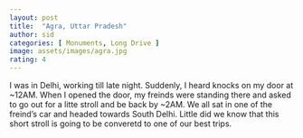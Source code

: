 ```yaml
---
layout: post
title:  "Agra, Uttar Pradesh"
author: sid
categories: [ Monuments, Long Drive ]
image: assets/images/agra.jpg
rating: 4
---
```

I was in Delhi, working till late night. Suddenly, I heard knocks on my door at ~12AM. When I opened the door, my freinds were standing there and asked to go out for a litte stroll and be back by ~2AM. We all sat in one of the freind’s car and headed towards South Delhi. Little did we know that this short stroll is going to be converetd to one of our best trips.


<div class="pa-carousel-widget" style="width:100%; height:480px; display:none;"
  data-link="https://www.thrillophilia.com/things-to-do-in-agra"
  data-title="Agra, Uttar Pradesh"
  data-description="Ever living Monuments of Agra"
  data-delay="3">
  <object data="https://lh3.googleusercontent.com/dt1Hp8VcL3PcOutGAvoeogVeN1AiP8qqsWVtP9hNjee3jNbQLQt8tILyMHynm-Dxh7jhonh2aHtk4P3qm8ND3-x9Fosv9RFodSbIlJIhq9vMKJpWs7_GlH9n-9zISJ9UPIB-0xDtE9c=w1920-h1080"></object>
  <object data="https://lh3.googleusercontent.com/bM7yF8PjKajvn7vLmOd27F2QRRXK1PMt7-Qo9Z1qlyHZs7zWhVJb1m0W5PdfDzGDhqu-mtW9OAUOtl0HKMLacGDMkL4fEfcDtvRLvueXk_pEhmsWgujVNkk85rKx6DHYepmCspCbEFQ=w1920-h1080"></object>
  <object data="https://lh3.googleusercontent.com/TLvBhngRITeDQLQsgowC-WPAfSCeLnEIbO95P2thBa_v3z1MbbSELbpid2E_qXPctBS0S3eXxTZGTGRZ5RB6lBaJrm11lF8W1A_uK6TB4vN_EDQSClvHGMlN5zTYvvoyCamjEhyH01s=w1920-h1080"></object>
  <object data="https://lh3.googleusercontent.com/cgYj2f1l7IT87Wc2m8EiRLhDtNGR7BSYr0dU2E_ohNIDP1Nb3Z8Ptg8ZNmrp9NsTD1Sak4HG-9cvj8i2FD9rRSo6m-HvsErz1x5wcV6Ja4l06UWXv9-10Dfomukmgj7qBizI1_pZnVM=w1920-h1080"></object>
  <object data="https://lh3.googleusercontent.com/WuaHxxrGlTDUXFk9c3KRRnU4aUhZb8jeAp7MSZ-TFMb6CPEf-8S0Z-FuBSo5LgGI_YsAyitUPCw_hKr5_WjGO0_rpr-BZWndRzOe98R3hOZ8DVkzKO4gA9_cQOMQe2e8o7tmZ4w65Sw=w1920-h1080"></object>
  <object data="https://lh3.googleusercontent.com/pSkfW9equY4NQL0NrFoWjWdyIyHGG23ZIxNsYmr6WtONt0IxKRBSgTY9cEQQYvLqBE5Lor98lxSnKje9vD-XYktVsJcF0XpECiiNxfdJkXUZM7P3kfhuudr2MmAnRrFBr40droWYKcc=w1920-h1080"></object>
  <object data="https://lh3.googleusercontent.com/NoUZmdZlw8Frb5t_fMBAtBHxLEesMA0TOaKmAWL6q14iLwD-8KYufQYVKVL9ETF2gPf0Ml18Zh4jmTHMnwrdJ0Nw2w-J9cAhTCZpC0EuH2pIHF4ipOouZ_lWFv5elNj82VzOiaA33FU=w1920-h1080"></object>
  <object data="https://lh3.googleusercontent.com/BZsIXFs-B72qOFhnasn2tk1rYRqyI3v0ZaG7q3CckYe7-IUlvE9hF8lW6xl34lHRfWOmE3NrgJLWcEWAc5ib0XVzgY_CbyXVU1N0JA3f2rosDgW-i_fIeDmBVMekadPsCiM-OWh-Kqc=w1920-h1080"></object>
  <object data="https://lh3.googleusercontent.com/ZzNOrwgm3RvYDK1wUiCeR2dPoIqr1oHKgHSrTVX4aLNDSKMlQtQO65fAtGTc82IPlYqJuYzcQKTxF_UuL3mI1qH2WuCQ29MjVdVDazgNxVNJyU0iVsw9JWeerCmJYU2HPida4_dSjW4=w1920-h1080"></object>
  <object data="https://lh3.googleusercontent.com/o9gnS9vyA4G4vKALvWL4maGTNTQdhgHIzf1PHuA9HUH1L3P0Vy8aYIRvjvZCbpJBrb7GeqneH1jdZCUT1EqeRbRZ-bgL3cUXiX4yXeRyy2cl2NXjZNs6jxWEPxBbbPz0gGuAwXAU1bw=w1920-h1080"></object>
  <object data="https://lh3.googleusercontent.com/BRsyMpUE1_hxh4NDb_84kESDtW1ktPofcW62qkpmPAvm0tOCOz-X9A3QeexXffQBEbbEGIX4FCOOw0Vd0KMSmEA_MZPoPFoy-euaO3IVz60Cceg3HOCE8VTdWlidYxiLenkYjn0S62c=w1920-h1080"></object>
</div>